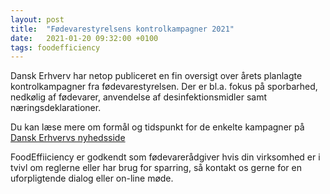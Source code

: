 ```yaml
---
layout: post
title:  "Fødevarestyrelsens kontrolkampagner 2021"
date:   2021-01-20 09:32:00 +0100
tags: foodefficiency
---
```

Dansk Erhverv har netop publiceret en fin oversigt over årets planlagte kontrolkampagner fra fødevarestyrelsen.
Der er bl.a. fokus på sporbarhed, nedkølig af fødevarer, anvendelse af desinfektionsmidler samt næringsdeklarationer.

Du kan læse mere om formål og tidspunkt for de enkelte kampagner på [Dansk Erhvervs nyhedsside](https://www.danskerhverv.dk/presse-og-nyheder/nyheder/fodevarestyrelsens-kontrolkampagner-2021/?_cldee=a2VoQGZvb2RlZmZpY2llbmN5LmV1&recipientid=contact-f8216709e3b5e1119dc2005056990046-0ec4163cf07f4240b8b5fc515e1f0fab&esid=66bde5a2-4d5a-eb11-8185-00155d02000e)

FoodEffiiciency er godkendt som fødevarerådgiver hvis din virksomhed er i tvivl om reglerne eller har brug for sparring, så kontakt os gerne for en uforpligtende dialog eller on-line møde. 
